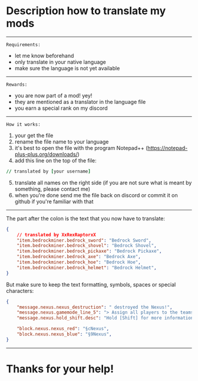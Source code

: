 # Description how to translate my mods
-----

`Requirements:`
- let me know beforehand
- only translate in your native language
- make sure the language is not yet available

-----

`Rewards:`
- you are now part of a mod! yey!
- they are mentioned as a translator in the language file
- you earn a special rank on my discord

-----

`How it works:`
1. your get the file
2. rename the file name to your language
3. it's best to open the file with the program Notepad++ (https://notepad-plus-plus.org/downloads/)
4. add this line on the top of the file:
```j
// translated by [your username]
```
5. translate all names on the right side (if you are not sure what is meant by something, please contact me)
6. when you're done send me the file back on discord or commit it on github if you're familiar with that

-----
The part after the colon is the text that you now have to translate:

```json
{
    // translated by XxRexRaptorxX
    "item.bedrockminer.bedrock_sword": "Bedrock Sword",
    "item.bedrockminer.bedrock_shovel": "Bedrock Shovel",
    "item.bedrockminer.bedrock_pickaxe": "Bedrock Pickaxe",
    "item.bedrockminer.bedrock_axe": "Bedrock Axe",
    "item.bedrockminer.bedrock_hoe": "Bedrock Hoe",
    "item.bedrockminer.bedrock_helmet": "Bedrock Helmet",
}
```

But make sure to keep the text formatting, symbols, spaces or special characters:

```json
{
    "message.nexus.nexus_destruction": " destroyed the Nexus!",
    "message.nexus.gamemode_line_5": "> Assign all players to the teams: /team join <team> [playerName]",
    "message.nexus.hold_shift.desc": "Hold [Shift] for more information.",

    "block.nexus.nexus_red": "§cNexus",
    "block.nexus.nexus_blue": "§9Nexus",
}
```

----
# Thanks for your help!
